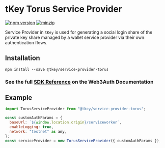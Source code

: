# tKey Torus Service Provider

[![npm version](https://img.shields.io/npm/v/@tkey/service-provider-torus?label=%22%22)](https://www.npmjs.com/package/@tkey/service-provider-torus/v/latest) [![minzip](https://img.shields.io/bundlephobia/minzip/@tkey/service-provider-torus?label=%22%22)](https://bundlephobia.com/result?p=@tkey/service-provider-torus@latest)

Service Provider in `tKey` is used for generating a social login share of the private key share managed by a wallet service provider via
their own authentication flows. 

## Installation

```shell
npm install --save @tkey/service-provider-torus
```

### See the full [SDK Reference](https://web3auth.io/docs/sdk/self-host/service-provider) on the Web3Auth Documentation

## Example

``` js
import TorusServiceProvider from "@tkey/service-provider-torus";

const customAuthParams = {
  baseUrl: `${window.location.origin}/serviceworker`,
  enableLogging: true,
  network: "testnet" as any,
};
const serviceProvider = new TorusServiceProvider({ customAuthParams });
```